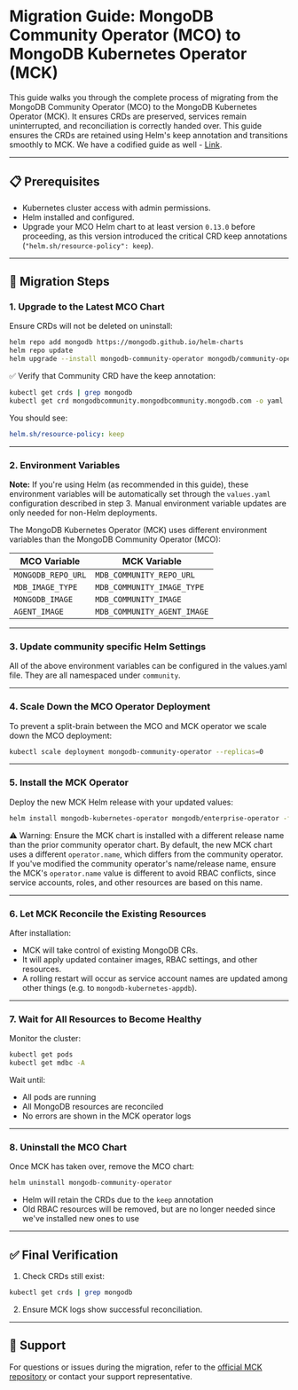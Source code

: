 
# Migration Guide: MongoDB Community Operator (MCO) to MongoDB Kubernetes Operator (MCK)

This guide walks you through the complete process of migrating from the MongoDB Community Operator (MCO) to the MongoDB Kubernetes Operator (MCK). It ensures CRDs are preserved, services remain uninterrupted, and reconciliation is correctly handed over.
This guide ensures the CRDs are retained using Helm's keep annotation and transitions smoothly to MCK. We have a codified guide as well - [Link](https://github.com/mongodb/mongodb-kubernetes/blob/f0050b8942545701e8cb9e42d54d14f0cb58ee6a/mongodb-community-operator/test/e2e/replica_set_operator_upgrade/replica_set_operator_upgrade_test.go#L28).

---

## 📋 Prerequisites

- Kubernetes cluster access with admin permissions.
- Helm installed and configured.
- Upgrade your MCO Helm chart to at least version `0.13.0` before proceeding, as this version introduced the critical CRD keep annotations (`"helm.sh/resource-policy": keep`).

---

## 🚀 Migration Steps

### 1. Upgrade to the Latest MCO Chart

Ensure CRDs will not be deleted on uninstall:

```bash
helm repo add mongodb https://mongodb.github.io/helm-charts
helm repo update
helm upgrade --install mongodb-community-operator mongodb/community-operator
```

✅ Verify that Community CRD have the keep annotation:

```bash
kubectl get crds | grep mongodb
kubectl get crd mongodbcommunity.mongodbcommunity.mongodb.com -o yaml | grep 'helm.sh/resource-policy'
```

You should see:
```yaml
helm.sh/resource-policy: keep
```

---

### 2. Environment Variables
**Note:** If you're using Helm (as recommended in this guide), these environment variables will be automatically set through the `values.yaml` configuration described in step 3. Manual environment variable updates are only needed for non-Helm deployments.

The MongoDB Kubernetes Operator (MCK) uses different environment variables than the MongoDB Community Operator (MCO):

| MCO Variable                | MCK Variable                     |
|----------------------------|----------------------------------|
| `MONGODB_REPO_URL`         | `MDB_COMMUNITY_REPO_URL`        |
| `MDB_IMAGE_TYPE`           | `MDB_COMMUNITY_IMAGE_TYPE`      |
| `MONGODB_IMAGE`            | `MDB_COMMUNITY_IMAGE`           |
| `AGENT_IMAGE`              | `MDB_COMMUNITY_AGENT_IMAGE`     |


---

### 3. Update community specific Helm Settings

All of the above environment variables can be configured in the values.yaml file.
They are all namespaced under `community`.

---

### 4. Scale Down the MCO Operator Deployment

To prevent a split-brain between the MCO and MCK operator we scale down the MCO deployment:

```bash
kubectl scale deployment mongodb-community-operator --replicas=0
```

---

### 5. Install the MCK Operator

Deploy the new MCK Helm release with your updated values:

```bash
helm install mongodb-kubernetes-operator mongodb/enterprise-operator -f values.yaml
```

⚠️ Warning: Ensure the MCK chart is installed with a different release name than the prior community operator chart. By default, the new MCK chart uses a different `operator.name`, which differs from the community operator.
If you've modified the community operator's name/release name, ensure the MCK's `operator.name` value is different
to avoid RBAC conflicts, since service accounts, roles, and other resources are based on this name.

---

### 6. Let MCK Reconcile the Existing Resources

After installation:

- MCK will take control of existing MongoDB CRs.
- It will apply updated container images, RBAC settings, and other resources.
- A rolling restart will occur as service account names are updated among other things (e.g. to `mongodb-kubernetes-appdb`).

---

### 7. Wait for All Resources to Become Healthy

Monitor the cluster:

```bash
kubectl get pods
kubectl get mdbc -A
```

Wait until:

- All pods are running
- All MongoDB resources are reconciled
- No errors are shown in the MCK operator logs

---

### 8. Uninstall the MCO Chart

Once MCK has taken over, remove the MCO chart:

```bash
helm uninstall mongodb-community-operator
```

- Helm will retain the CRDs due to the `keep` annotation
- Old RBAC resources will be removed, but are no longer needed since we've installed new ones to use

---

## ✅ Final Verification

1. Check CRDs still exist:

```bash
kubectl get crds | grep mongodb
```

2. Ensure MCK logs show successful reconciliation.

---

## 💬 Support

For questions or issues during the migration, refer to the [official MCK repository](https://github.com/mongodb/mongodb-kubernetes) or contact your support representative.
